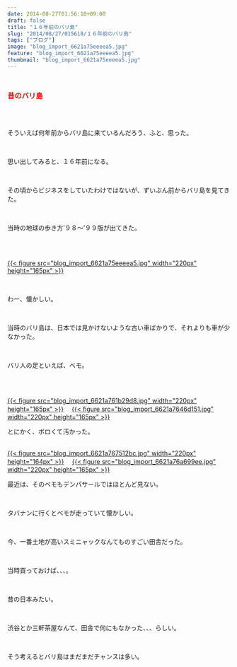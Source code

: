 ```yaml
---
date: 2014-08-27T01:56:18+09:00
draft: false
title: "１６年前のバリ島"
slug: "2014/08/27/015618/１６年前のバリ島"
tags: ["ブログ"]
image: "blog_import_6621a75eeeea5.jpg"
feature: "blog_import_6621a75eeeea5.jpg"
thumbnail: "blog_import_6621a75eeeea5.jpg"
---
```

<br/><p><font color="#ff0000" size="3"><strong>昔のバリ島</strong></font></p><br/><br/><p>そういえば何年前からバリ島に来ているんだろう、ふと、思った。</p><br/><p>思い出してみると、１６年前になる。</p><br/><p>その頃からビジネスをしていたわけではないが、ずいぶん前からバリ島を見てきた。</p><br/><p>当時の地球の歩き方’９８～’９９版が出てきた。</p><br/><p><br/><a href="blog_import_6621a760371d8.jpg">{{< figure src="blog_import_6621a75eeeea5.jpg" width="220px" height="165px" >}}</a> <br/></p><br/><p>わー、懐かしい。</p><br/><p>当時のバリ島は、日本では見かけないような古い車ばかりで、それよりも車が少なかった。</p><br/><p>バリ人の足といえば、ベモ。</p><br/><p><br/><a href="blog_import_6621a76319d6a.jpg">{{< figure src="blog_import_6621a761b29d8.jpg" width="220px" height="165px" >}}</a> 　<a href="blog_import_6621a765b93d6.jpg">{{< figure src="blog_import_6621a7646d151.jpg" width="220px" height="165px" >}}</a> <br/></p><p>とにかく、ボロくて汚かった。</p><p><br/><a href="blog_import_6621a768d1d80.jpg">{{< figure src="blog_import_6621a767512bc.jpg" width="220px" height="164px" >}}</a> 　<a href="blog_import_6621a76b9c090.jpg">{{< figure src="blog_import_6621a76a699ee.jpg" width="220px" height="165px" >}}</a> <br/></p><p>最近は、そのベモもデンパサールではほとんど見ない。</p><br/><p>タバナンに行くとベモが走っていて懐かしい。</p><br/><p>今、一番土地が高いスミニャックなんてものすごい田舎だった。</p><br/><p>当時買っておけば、、、。</p><br/><p>昔の日本みたい。</p><br/><p>渋谷とか三軒茶屋なんて、田舎で何にもなかった、、、らしい。</p><br/><p>そう考えるとバリ島はまだまだチャンスは多い。</p><br/><br/><br/><br/><br/><br/>

